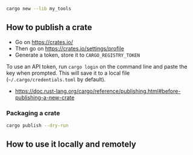 

```bash
cargo new --lib my_tools
```


## How to publish a crate

- Go on https://crates.io/
- Then go on https://crates.io/settings/profile
- Generate a token, store it to `CARGO_REGISTRY_TOKEN`

To use an API token, run `cargo login` on the command line and paste the key when prompted. This will save it to a local file (`~/.cargo/credentials.toml` by default).

- https://doc.rust-lang.org/cargo/reference/publishing.html#before-publishing-a-new-crate

### Packaging a crate

```bash
cargo publish --dry-run
```

## How to use it locally and remotely


